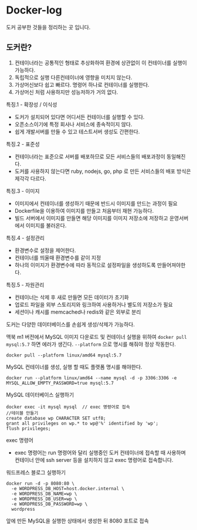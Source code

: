 # Docker-log
도커 공부한 것들을 정리하는 곳 입니다.

## 도커란?
1. 컨테이너라는 공통적인 형태로 추상화하여 환경에 상관없이 이 컨테이너를 실행이 가능하다.
2. 독립적으로 실행 다른컨테이너에 영향을 미치지 않는다.
3. 가상머신보다 쉽고 빠르다. 명령어 하나로 컨테이너를 실행한다.
4. 가상머신 처럼 사용하지만 성능저하가 거의 없다.

특징.1 - 확장성 / 이식성
- 도커가 설치되어 있다면 어디서든 컨테이너를 실행할 수 있다.
- 오픈소스이기에 특정 회사나 서비스에 종속적이지 않다.
- 쉽게 개발서버를 만들 수 있고 테스트서버 생성도 간편한다.

특징.2 - 표준성
- 컨테이너라는 표준으로 서버를 배포하므로 모든 서비스들의 배포과정이 동일해진다.
- 도커를 사용하지 않는다면 ruby, nodejs, go, php 로 만든 서비스들의 배포 방식은 제각각 다르다.

특징.3 - 이미지
- 이미지에서 컨테이너를 생성하기 때문에 반드시 이미지를 만드는 과정이 필요
- Dockerfile을 이용하여 이미지를 만들고 처음부터 재현 가능하다.
- 빌드 서버에서 이미지를 만들면 해당 이미지를 이미지 저장소에 저장하고 운영서버에서 이미지를 불러온다.

특징.4 - 설정관리
- 환경변수로 설정을 제어한다.
- 컨테이너를 띄울때 환경변수를 같이 지정
- 하나의 이미지가 환경변수에 따라 동적으로 설정파일을 생성하도록 만들어져야한다.

특징.5 - 자원관리
- 컨테이너는 삭제 후 새로 만들면 모든 데이터가 초기화
- 업로드 파일을 외부 스토리지와 링크하여 사용하거나 별도의 저장소가 필요
- 세션이나 캐시를 memcached나 redis와 같은 외부로 분리

도커는 다양한 데이터베이스를 손쉽게 생성/삭제가 가능하다.

맥북 m1 버전에서 MySQL 이미지 다운로드 및 컨테이너 실행을 위하여 `docker pull mysql:5.7` 하면 에러가 생긴다.
`--platform` 으로 명시를 해줘야 정상 작동한다.
```aidl
docker pull --platform linux/amd64 mysql:5.7
```

MySQL 컨테이너를 생성, 실행 할 때도 플랫폼 명시를 해야한다.
```aidl
docker run --platform linux/amd64 --name mysql -d -p 3306:3306 -e MYSQL_ALLOW_EMPTY_PASSWORD=true mysql:5.7
```

MySQL 데이터베이스 실행하기
```
docker exec -it mysql mysql  // exec 명령어로 접속
//테이블 만들기
create database wp CHARACTER SET utf8;
grant all privileges on wp.* to wp@'%' identified by 'wp';
flush privileges;
```

exec 명령어
- exec 명령어는 run 명령어와 달리 실행중인 도커 컨테이너에 접속할 때 사용하며 컨테이너 안에 ssh server 등을 설치하지 않고 exec 명령어로 접속합니다. 

워드프레스 블로그 실행하기
```aidl
docker run -d -p 8080:80 \
  -e WORDPRESS_DB_HOST=host.docker.internal \
  -e WORDPRESS_DB_NAME=wp \
  -e WORDPRESS_DB_USER=wp \
  -e WORDPRESS_DB_PASSWORD=wp \
  wordpress
```
앞에 만든 MySQL을 실행한 상태에서 생성한 뒤 8080 포트로 접속
